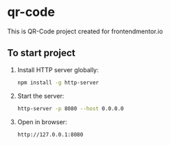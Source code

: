 # qr-code

This is QR-Code project created for frontendmentor.io

## To start project

1. Install HTTP server globally:

   ```sh
   npm install -g http-server
   ```

2. Start the server:

   ```sh
   http-server -p 8080 --host 0.0.0.0
   ```

3. Open in browser:

   ```
   http://127.0.0.1:8080
   ```
